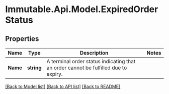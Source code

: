 # Immutable.Api.Model.ExpiredOrderStatus

## Properties

Name | Type | Description | Notes
------------ | ------------- | ------------- | -------------
**Name** | **string** | A terminal order status indicating that an order cannot be fulfilled due to expiry. | 

[[Back to Model list]](../README.md#documentation-for-models) [[Back to API list]](../README.md#documentation-for-api-endpoints) [[Back to README]](../README.md)

